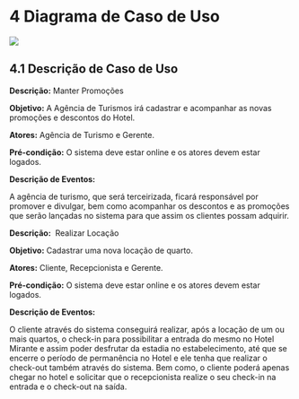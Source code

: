# 4 Diagrama de Caso de Uso

![](https://lh7-rt.googleusercontent.com/docsz/AD_4nXeRfMCHG0jEHzKhv-0d38OnygzLlOdM1zlVEqAcFrl5L_W4Us3XjG0N6CXu2H2vstNDcdBXpM1QMXRVCNfcYwkfMuO0Q-CHYrSdzF7XOdkTceDji4BIloKYAaiqmdcgPgjriSCXM5ceqSLHHU99g5f2Kqcl?key=3mb-Ggd2pdBHi5G0TEVejA)

## 4.1 Descrição de Caso de Uso

**Descrição:** Manter Promoções 

**Objetivo:** A Agência de Turismos irá cadastrar e acompanhar as novas promoções e descontos do Hotel.

**Atores:** Agência de Turismo e Gerente.

**Pré-condição:** O sistema deve estar online e os atores devem estar logados.

**Descrição de Eventos:**  

A agência de turismo, que será terceirizada, ficará responsável por promover e divulgar, bem como acompanhar os descontos e as promoções que serão lançadas no sistema para que assim os clientes possam adquirir. 

  

**Descrição:**  Realizar Locação

**Objetivo:** Cadastrar uma nova locação de quarto.

**Atores:** Cliente, Recepcionista e Gerente.

**Pré-condição:** O sistema deve estar online e os atores devem estar logados.

**Descrição de Eventos:** 

O cliente através do sistema conseguirá realizar, após a locação de um ou mais quartos, o check-in para possibilitar a entrada do mesmo no Hotel Mirante e assim poder desfrutar da estadia no estabelecimento, até que se encerre o período de permanência no Hotel e ele tenha que realizar o check-out também através do sistema. Bem como, o cliente poderá apenas chegar no hotel e solicitar que o recepcionista realize o seu check-in na entrada e o check-out na saída.